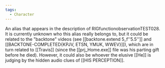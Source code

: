 ```yaml
---
tags:
  - Character
---
```

An alias that appears in the description of RIGfunctionobservationTEST028. It is currently unknown who this alias really belongs to, but it could be related to the "backtone" videos (see [[backtone.extend 5_f''5.5'']] and [[BACKTONE-COMPLETED{KPJV, ETSN, YMUK, WWEV}]]), which are in turn related to [[Travis]] (since the [[prj_Home.exe]] file was his parting gift before he died). However, it could also be whoever the elusive [[He]] is judging by the hidden audio clues of [[HIS PERCEPTION]].